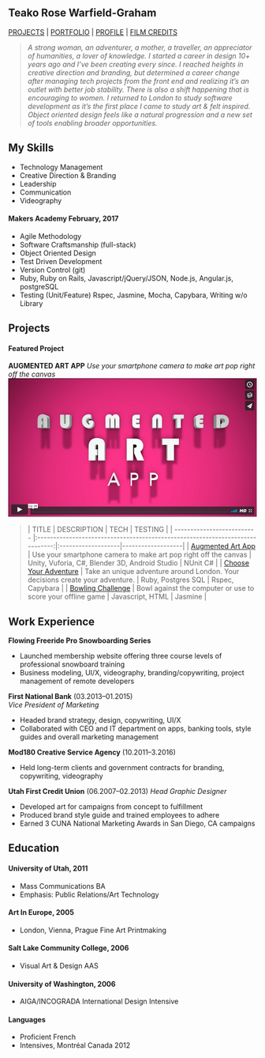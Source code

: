 ## Teako Rose Warfield-Graham
[PROJECTS](#projects) | <a href="https://www.behance.net/teako"/>PORTFOLIO</a> | <a href="https://www.linkedin.com/in/teakowg?trk=hp-identity-name"/>PROFILE</a>  | <a href="http://www.imdb.com/name/nm7983071/?ref_=nv_sr_1"/>FILM CREDITS</a>

> *A strong woman, an adventurer, a mother, a traveller, an appreciator of humanities, a lover of knowledge. I started a career in design 10+ years ago and I’ve been creating every since. I reached heights in creative direction and branding, but determined a career change after managing tech projects from the front end and realizing it’s an outlet with better job stability. There is also a shift happening that is encouraging to women. I returned to London to study software development as it’s the first place I came to study art & felt inspired. Object oriented design feels like a natural progression and a new set of tools enabling broader opportunities.*


## My Skills

- Technology Management
- Creative Direction & Branding
- Leadership
- Communication
- Videography

#### Makers Academy February, 2017
- Agile Methodology
- Software Craftsmanship (full-stack)
- Object Oriented Design
- Test Driven Development
- Version Control (git)
- Ruby, Ruby on Rails, Javascript/jQuery/JSON, Node.js, Angular.js, postgreSQL
- Testing (Unit/Feature) Rspec, Jasmine, Mocha, Capybara, Writing w/o Library

## Projects
#### Featured Project
**AUGMENTED ART APP**
*Use your smartphone camera to make art pop right off the canvas*
[![AUGMENTED ART APP ](public/aa_image.png)](https://vimeo.com/203326904)
>| TITLE                       | DESCRIPTION                                                                   | TECH                     |  TESTING                           |
| -------------------------- |:-----------------------------------------------------------------------------:|:-------------------|-------------------|
| [Augmented Art App](https://github.com/trose16/augmented_art_app)      | Use your smartphone camera to make art pop right off the canvas               | Unity, Vuforia, C#, Blender 3D, Android Studio             | NUnit C#     |
| [Choose Your Adventure](https://github.com/trose16/choose-your-adventure)       | Take an unique adventure around London. Your decisions create your adventure.                                         | Ruby, Postgres SQL           | Rspec, Capybara                    |
| [Bowling Challenge](https://github.com/trose16/bowling-challenge)            | Bowl against the computer or use to score your offline game  | Javascript, HTML         | Jasmine       |   

## Work Experience

**Flowing Freeride Pro Snowboarding Series**
- Launched membership website offering three course levels of professional snowboard training
- Business modeling, UI/X, videography, branding/copywriting, project management of remote developers

**First National Bank** (03.2013–01.2015)   
*Vice President of Marketing*
- Headed brand strategy, design, copywriting, UI/X
- Collaborated with CEO and IT department on apps, banking tools, style guides and overall marketing management

**Mod180 Creative Service Agency** (10.2011–3.2016)   
- Held long-term clients and government contracts for branding, copywriting, videography

**Utah First Credit Union** (06.2007–02.2013)
*Head Graphic Designer*
- Developed art for campaigns from concept to fulfillment
- Produced brand style guide and trained employees to adhere
- Earned 3 CUNA National Marketing Awards in San Diego, CA campaigns

## Education

#### University of Utah, 2011
- Mass Communications BA
- Emphasis: Public Relations/Art Technology

#### Art In Europe, 2005
- London, Vienna, Prague Fine Art Printmaking

#### Salt Lake Community College, 2006
- Visual Art &  Design AAS

#### University of Washington, 2006
- AIGA/INCOGRADA International Design Intensive

#### Languages
- Proficient French
- Intensives, Montréal Canada 2012

